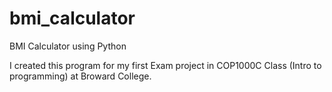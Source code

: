 # bmi_calculator
BMI Calculator using Python

I created this program for my first Exam project in COP1000C Class (Intro to programming) at Broward College.
